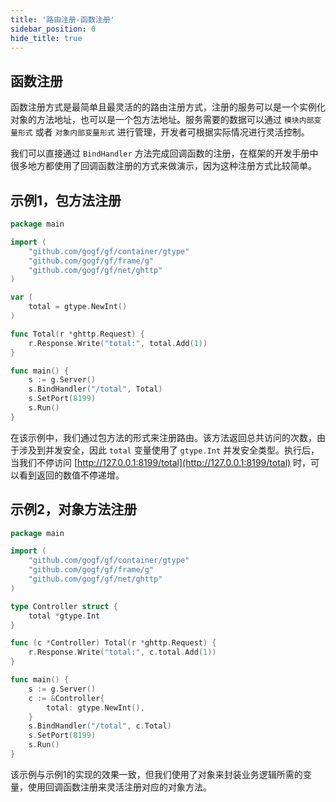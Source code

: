 ```yaml
---
title: '路由注册-函数注册'
sidebar_position: 0
hide_title: true
---
```


## 函数注册

函数注册方式是最简单且最灵活的的路由注册方式，注册的服务可以是一个实例化对象的方法地址，也可以是一个包方法地址。服务需要的数据可以通过 `模块内部变量形式` 或者 `对象内部变量形式` 进行管理，开发者可根据实际情况进行灵活控制。

我们可以直接通过 `BindHandler` 方法完成回调函数的注册，在框架的开发手册中很多地方都使用了回调函数注册的方式来做演示，因为这种注册方式比较简单。

## 示例1，包方法注册

```  go
package main

import (
	"github.com/gogf/gf/container/gtype"
	"github.com/gogf/gf/frame/g"
	"github.com/gogf/gf/net/ghttp"
)

var (
	total = gtype.NewInt()
)

func Total(r *ghttp.Request) {
	r.Response.Write("total:", total.Add(1))
}

func main() {
	s := g.Server()
	s.BindHandler("/total", Total)
	s.SetPort(8199)
	s.Run()
}

```

在该示例中，我们通过包方法的形式来注册路由。该方法返回总共访问的次数，由于涉及到并发安全，因此 `total` 变量使用了 `gtype.Int` 并发安全类型。执行后，当我们不停访问 [http://127.0.0.1:8199/total](http://127.0.0.1:8199/total) 时，可以看到返回的数值不停递增。

## 示例2，对象方法注册

```  go
package main

import (
	"github.com/gogf/gf/container/gtype"
	"github.com/gogf/gf/frame/g"
	"github.com/gogf/gf/net/ghttp"
)

type Controller struct {
	total *gtype.Int
}

func (c *Controller) Total(r *ghttp.Request) {
	r.Response.Write("total:", c.total.Add(1))
}

func main() {
	s := g.Server()
	c := &Controller{
		total: gtype.NewInt(),
	}
	s.BindHandler("/total", c.Total)
	s.SetPort(8199)
	s.Run()
}

```

该示例与示例1的实现的效果一致，但我们使用了对象来封装业务逻辑所需的变量，使用回调函数注册来灵活注册对应的对象方法。